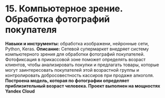 # 15. Компьютерное зрение. Обработка фотографий покупателя

__Навыки и инструменты:__ обработка изображени, нейронные сети, Python, Keras.
__Описание:__ Сетевой супермаркет внедряет систему компьютерного зрения для обработки фотографий покупателей. Фотофиксация в прикассовой зоне поможет определять возраст клиентов, чтобы анализировать покупки и предлагать товары, которые могут заинтересовать покупателей этой возрастной группы и контролировать добросовестность кассиров при продаже алкоголя. 
__Построена модель, которая по фотографии определяет приблизительный возраст человека. Проект выполнен на мощностях Yandex Cloud__